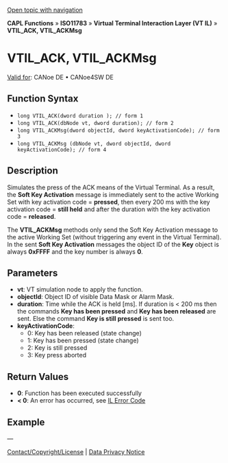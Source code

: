[Open topic with navigation](../../../../../../CANoeDEFamily.htm#Topics/CAPLFunctions/ISO11783/ISOInteractionLayerVT/Functions/CAPLfunctionIso11783VTILACKmsg.md)

**CAPL Functions** » **ISO11783** » **Virtual Terminal Interaction Layer (VT IL)** » **VTIL_ACK, VTIL_ACKMsg**

# VTIL_ACK, VTIL_ACKMsg

[Valid for](../../../../Shared/FeatureAvailability.md): CANoe DE • CANoe4SW DE

## Function Syntax

- `long VTIL_ACK(dword duration ); // form 1`
- `long VTIL_ACK(dbNode vt, dword duration); // form 2`
- `long VTIL_ACKMsg(dword objectId, dword keyActivationCode); // form 3`
- `long VTIL_ACKMsg (dbNode vt, dword objectId, dword keyActivationCode); // form 4`

## Description

Simulates the press of the ACK means of the Virtual Terminal. As a result, the **Soft Key Activation** message is immediately sent to the active Working Set with key activation code = **pressed**, then every 200 ms with the key activation code = **still held** and after the duration with the key activation code = **released**.

The **VTIL_ACKMsg** methods only send the Soft Key Activation message to the active Working Set (without triggering any event in the Virtual Terminal). In the sent **Soft Key Activation** messages the object ID of the **Key** object is always **0xFFFF** and the key number is always **0**.

## Parameters

- **vt**: VT simulation node to apply the function.
- **objectId**: Object ID of visible Data Mask or Alarm Mask.
- **duration**: Time while the ACK is held [ms]. If duration is < 200 ms then the commands **Key has been pressed** and **Key has been released** are sent. Else the command **Key is still pressed** is sent too.
- **keyActivationCode**:
  - 0: Key has been released (state change)
  - 1: Key has been pressed (state change)
  - 2: Key is still pressed
  - 3: Key press aborted

## Return Values

- **0**: Function has been executed successfully
- **< 0**: An error has occurred, see [IL Error Code](../../../CAPLfunctionsISOj1939ErrorCodes.md)

## Example

—

[Contact/Copyright/License](../../../../Shared/ContactCopyrightLicense.md) | [Data Privacy Notice](https://www.vector.com/int/en/company/get-info/privacy-policy/)
